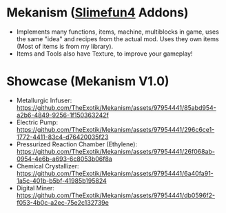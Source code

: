# Mekanism ([Slimefun4](https://github.com/Slimefun/Slimefun4) Addons)
- Implements many functions, items, machine, multiblocks in game, uses the same "idea"
and recipes from the actual mod. Uses they own items (Most of items is from my library).
- Items and Tools also have Texture, to improve your gameplay!

# Showcase (**Mekanism V1.0**)
- Metallurgic Infuser: 
https://github.com/TheExotik/Mekanism/assets/97954441/85abd954-a2b6-4849-9256-1f150363242f
- Electric Pump: 
https://github.com/TheExotik/Mekanism/assets/97954441/296c6ce1-1772-4411-83c4-d76420035f23
- Pressurized Reaction Chamber (Ethylene): 
https://github.com/TheExotik/Mekanism/assets/97954441/26f068ab-0954-4e6b-a693-6c8053b06f8a
- Chemical Crystallizer: 
https://github.com/TheExotik/Mekanism/assets/97954441/6a40fa91-1a5c-401b-b5bf-41985b195824
- Digital Miner: 
https://github.com/TheExotik/Mekanism/assets/97954441/db0596f2-f053-4b0c-a2ec-75e2c132739e


